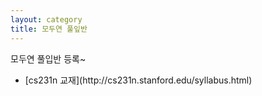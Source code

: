 ```yaml
---
layout: category
title: 모두연 풀잎반
---
```


<div class="message">
  모두연 풀입반 등록~ 
  
  <ul>
	<li> [cs231n 교재](http://cs231n.stanford.edu/syllabus.html) </li>
  </ul>
</div>